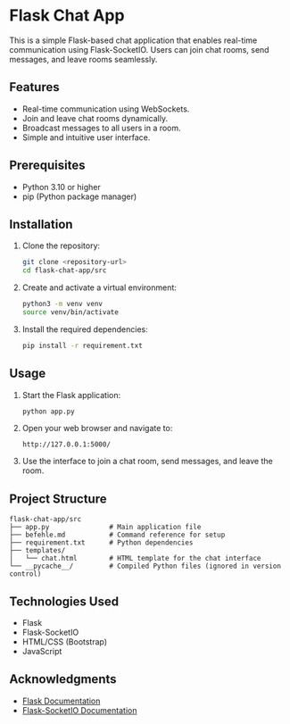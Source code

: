 # Flask Chat App

This is a simple Flask-based chat application that enables real-time communication using Flask-SocketIO. Users can join chat rooms, send messages, and leave rooms seamlessly.

## Features

- Real-time communication using WebSockets.
- Join and leave chat rooms dynamically.
- Broadcast messages to all users in a room.
- Simple and intuitive user interface.

## Prerequisites

- Python 3.10 or higher
- pip (Python package manager)

## Installation

1. Clone the repository:
   ```bash
   git clone <repository-url>
   cd flask-chat-app/src
   ```

2. Create and activate a virtual environment:
   ```bash
   python3 -m venv venv
   source venv/bin/activate
   ```

3. Install the required dependencies:
   ```bash
   pip install -r requirement.txt
   ```

## Usage

1. Start the Flask application:
   ```bash
   python app.py
   ```

2. Open your web browser and navigate to:
   ```
   http://127.0.0.1:5000/
   ```

3. Use the interface to join a chat room, send messages, and leave the room.

## Project Structure

```
flask-chat-app/src
├── app.py               # Main application file
├── befehle.md           # Command reference for setup
├── requirement.txt      # Python dependencies
├── templates/
│   └── chat.html        # HTML template for the chat interface
└── __pycache__/         # Compiled Python files (ignored in version control)
```

## Technologies Used

- Flask
- Flask-SocketIO
- HTML/CSS (Bootstrap)
- JavaScript


## Acknowledgments

- [Flask Documentation](https://flask.palletsprojects.com/)
- [Flask-SocketIO Documentation](https://flask-socketio.readthedocs.io/)